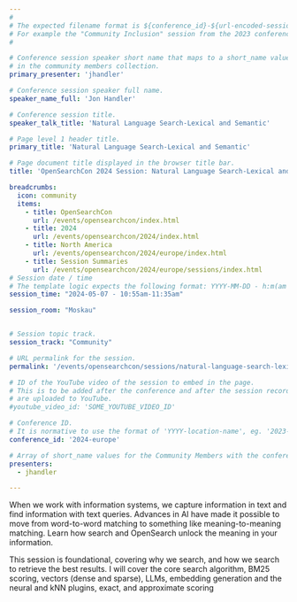 ```yaml
---
#
# The expected filename format is ${conference_id}-${url-encoded-session-title}.md
# For example the "Community Inclusion" session from the 2023 conference in North America the title is "2023-north-america-community-inclusion.html"
#

# Conference session speaker short name that maps to a short_name value
# in the community members collection.
primary_presenter: 'jhandler'

# Conference session speaker full name.
speaker_name_full: 'Jon Handler'

# Conference session title.
speaker_talk_title: 'Natural Language Search-Lexical and Semantic'

# Page level 1 header title.
primary_title: 'Natural Language Search-Lexical and Semantic'

# Page document title displayed in the browser title bar.
title: 'OpenSearchCon 2024 Session: Natural Language Search-Lexical and Semantic'

breadcrumbs:
  icon: community
  items:
    - title: OpenSearchCon
      url: /events/opensearchcon/index.html
    - title: 2024
      url: /events/opensearchcon/2024/index.html
    - title: North America
      url: /events/opensearchcon/2024/europe/index.html
    - title: Session Summaries
      url: /events/opensearchcon/2024/europe/sessions/index.html
# Session date / time
# The template logic expects the following format: YYYY-MM-DD - h:m(am|pm)-(h:m(am|pm))
session_time: "2024-05-07 - 10:55am-11:35am"

session_room: "Moskau"


# Session topic track.
session_track: "Community"

# URL permalink for the session.
permalink: '/events/opensearchcon/sessions/natural-language-search-lexical-and-semantic.html'

# ID of the YouTube video of the session to embed in the page.
# This is to be added after the conference and after the session recordings
# are uploaded to YouTube.
#youtube_video_id: 'SOME_YOUTUBE_VIDEO_ID'

# Conference ID.
# It is normative to use the format of 'YYYY-location-name', eg. '2023-north-america'.
conference_id: '2024-europe'

# Array of short_name values for the Community Members with the conference_speaker persona whom are presenting the session. This includes the primary_speaker indicated above and any other presenters (if any).
presenters:
  - jhandler

---
```

When we work with information systems, we capture information in text and find information with text queries. Advances in AI have made it possible to move from word-to-word matching to something like meaning-to-meaning matching. Learn how search and OpenSearch unlock the meaning in your information.

This session is foundational, covering why we search, and how we search to retrieve the best results. I will cover the core search algorithm, BM25 scoring, vectors (dense and sparse), LLMs, embedding generation and the neural and kNN plugins, exact, and approximate scoring